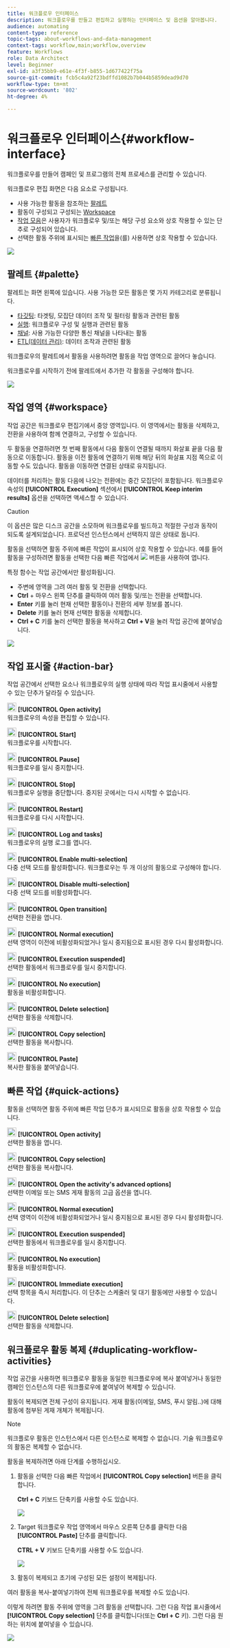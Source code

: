 ```yaml
---
title: 워크플로우 인터페이스
description: 워크플로우를 만들고 편집하고 실행하는 인터페이스 및 옵션을 알아봅니다.
audience: automating
content-type: reference
topic-tags: about-workflows-and-data-management
context-tags: workflow,main;workflow,overview
feature: Workflows
role: Data Architect
level: Beginner
exl-id: a3f35bb9-e61e-4f3f-b855-1d677422f75a
source-git-commit: fcb5c4a92f23bdffd1082b7b044b5859dead9d70
workflow-type: tm+mt
source-wordcount: '802'
ht-degree: 4%

---
```


# 워크플로우 인터페이스{#workflow-interface}

워크플로우를 만들어 캠페인 및 프로그램의 전체 프로세스를 관리할 수 있습니다.

워크플로우 편집 화면은 다음 요소로 구성됩니다.

* 사용 가능한 활동을 참조하는 [팔레트](#palette)
* 활동이 구성되고 구성되는 [Workspace](#workspace)
* [작업 모음](#action-bar)은 사용자가 워크플로우 및/또는 해당 구성 요소와 상호 작용할 수 있는 단추로 구성되어 있습니다.
* 선택한 활동 주위에 표시되는 [빠른 작업](#quick-actions)을(를) 사용하면 상호 작용할 수 있습니다.

![](assets/wkf_overview.png)

## 팔레트 {#palette}

팔레트는 화면 왼쪽에 있습니다. 사용 가능한 모든 활동은 몇 가지 카테고리로 분류됩니다.

* [타깃팅](../../automating/using/about-targeting-activities.md): 타겟팅, 모집단 데이터 조작 및 필터링 활동과 관련된 활동
* [실행](../../automating/using/about-execution-activities.md): 워크플로우 구성 및 실행과 관련된 활동
* [채널](../../automating/using/about-channel-activities.md): 사용 가능한 다양한 통신 채널을 나타내는 활동
* [ETL(데이터 관리)](../../automating/using/about-data-management-activities.md): 데이터 조작과 관련된 활동

워크플로우의 팔레트에서 활동을 사용하려면 활동을 작업 영역으로 끌어다 놓습니다.

워크플로우를 시작하기 전에 팔레트에서 추가한 각 활동을 구성해야 합니다.

![](assets/workflow_palette.png)

## 작업 영역 {#workspace}

작업 공간은 워크플로우 편집기에서 중앙 영역입니다. 이 영역에서는 활동을 삭제하고, 전환을 사용하여 함께 연결하고, 구성할 수 있습니다.

두 활동을 연결하려면 첫 번째 활동에서 다음 활동이 연결될 때까지 화살표 끝을 다음 활동으로 이동합니다. 활동을 이전 활동에 연결하기 위해 해당 뒤의 화살표 지점 쪽으로 이동할 수도 있습니다. 활동을 이동하면 연결된 상태로 유지됩니다.

데이터를 처리하는 활동 다음에 나오는 전환에는 중간 모집단이 포함됩니다. 워크플로우 속성의 **[!UICONTROL Execution]** 섹션에서 **[!UICONTROL Keep interim results]** 옵션을 선택하면 액세스할 수 있습니다.

>[!CAUTION]
>
>이 옵션은 많은 디스크 공간을 소모하며 워크플로우를 빌드하고 적절한 구성과 동작이 되도록 설계되었습니다. 프로덕션 인스턴스에서 선택하지 않은 상태로 둡니다.


활동을 선택하면 활동 주위에 빠른 작업이 표시되어 상호 작용할 수 있습니다. 예를 들어 활동을 구성하려면 활동을 선택한 다음 빠른 작업에서 ![](assets/edit_darkgrey-24px_table.png) 버튼을 사용하여 엽니다.

특정 함수는 작업 공간에서만 활성화됩니다.

* 주변에 영역을 그려 여러 활동 및 전환을 선택합니다.
* **Ctrl** + 마우스 왼쪽 단추를 클릭하여 여러 활동 및/또는 전환을 선택합니다.
* **Enter** 키를 눌러 현재 선택한 활동이나 전환의 세부 정보를 봅니다.
* **Delete** 키를 눌러 현재 선택한 활동을 삭제합니다.
* **Ctrl + C** 키를 눌러 선택한 활동을 복사하고 **Ctrl + V**&#x200B;을 눌러 작업 공간에 붙여넣습니다.

![](assets/workflow_workspace.png)

## 작업 표시줄 {#action-bar}

작업 공간에서 선택한 요소나 워크플로우의 실행 상태에 따라 작업 표시줄에서 사용할 수 있는 단추가 달라질 수 있습니다.

<img height="21px" src="assets/edit_darkgrey-24px.png" /> **[!UICONTROL Open activity]**<br/>워크플로우의 속성을 편집할 수 있습니다.

<img height="21px" src="assets/play_darkgrey-24px_table.png" /> **[!UICONTROL Start]**<br/>워크플로우를 시작합니다.

<img height="21px" src="assets/pause_darkgrey-24px_table.png" /> **[!UICONTROL Pause]**<br/>워크플로우를 일시 중지합니다.

<img height="21px" src="assets/stop_darkgrey-24px_table.png" /> **[!UICONTROL Stop]**<br/>워크플로우 실행을 중단합니다. 중지된 곳에서는 다시 시작할 수 없습니다.

<img height="21px" src="assets/pauseplay_darkgrey-24px_table.png" /> **[!UICONTROL Restart]**<br/>워크플로우를 다시 시작합니다.

<img height="21px" src="assets/printpreview_darkgrey-24px_table.png" /> **[!UICONTROL Log and tasks]**<br/>워크플로우의 실행 로그를 엽니다.

<img height="21px" src="assets/checkcircle_darkgrey-24px_table.png" /> **[!UICONTROL Enable multi-selection]**<br/>다중 선택 모드를 활성화합니다. 워크플로우는 두 개 이상의 활동으로 구성해야 합니다.

<img height="21px" src="assets/closecircle_darkgrey-24px_table.png" /> **[!UICONTROL Disable multi-selection]**<br/>다중 선택 모드를 비활성화합니다.<br />

<img height="21px" src="assets/targeted.png" /> **[!UICONTROL Open transition]**<br/>선택한 전환을 엽니다.<br />

<img height="21px" src="assets/check_darkgrey-24px_table.png" />  **[!UICONTROL Normal execution]**<br/>선택 영역이 이전에 비활성화되었거나 일시 중지됨으로 표시된 경우 다시 활성화합니다.<br />

<img height="21px" src="assets/check_pause_darkgrey-24px_table.png" /> **[!UICONTROL Execution suspended]**<br/>선택한 활동에서 워크플로우를 일시 중지합니다.<br />

<img height="21px" src="assets/checkdisable.png" /> **[!UICONTROL No execution]**<br/>활동을 비활성화합니다.<br />

<img height="21px" src="assets/delete_darkgrey-24px_table.png" /> **[!UICONTROL Delete selection]**<br/>선택한 활동을 삭제합니다.<br />

<img height="21px" src="assets/copy_24px.png" /> **[!UICONTROL Copy selection]**<br/>선택한 활동을 복사합니다.

<img height="21px" src="assets/paste_24px.png" /> **[!UICONTROL Paste]**<br/>복사한 활동을 붙여넣습니다.

## 빠른 작업 {#quick-actions}

활동을 선택하면 활동 주위에 빠른 작업 단추가 표시되므로 활동을 상호 작용할 수 있습니다.

<img height="21px" src="assets/edit_darkgrey-24px.png" /> **[!UICONTROL Open activity]**<br/>선택한 활동을 엽니다.

<img height="21px" src="assets/copy_24px.png" /> **[!UICONTROL Copy selection]**<br/>선택한 활동을 복사합니다.

<img height="21px" src="assets/wkf_dlv_act_params_icon.png" /> **[!UICONTROL Open the activity's advanced options]**<br/>선택한 이메일 또는 SMS 게재 활동의 고급 옵션을 엽니다.

<img height="21px" src="assets/check_darkgrey-24px_table.png" /> **[!UICONTROL Normal execution]**<br/>선택 영역이 이전에 비활성화되었거나 일시 중지됨으로 표시된 경우 다시 활성화합니다.

<img height="21px" src="assets/check_pause_darkgrey-24px_table.png" /> **[!UICONTROL Execution suspended]**<br/>선택한 활동에서 워크플로우를 일시 중지합니다.

<img height="21px" src="assets/checkdisable.png" /> **[!UICONTROL No execution]**<br/>활동을 비활성화합니다.

<img height="21px" src="assets/pending_darkgrey-24px_table.png" /> **[!UICONTROL Immediate execution]**<br/>선택 항목을 즉시 처리합니다. 이 단추는 <span class="uicontrol">스케줄러</span> 및 <span class="uicontrol">대기</span> 활동에만 사용할 수 있습니다.

<img height="21px" src="assets/delete_darkgrey-24px_table.png" /> **[!UICONTROL Delete selection]**<br/>선택한 활동을 삭제합니다.

## 워크플로우 활동 복제 {#duplicating-workflow-activities}

작업 공간을 사용하면 워크플로우 활동을 동일한 워크플로우에 복사 붙여넣거나 동일한 캠페인 인스턴스의 다른 워크플로우에 붙여넣어 복제할 수 있습니다.

활동이 복제되면 전체 구성이 유지됩니다. 게재 활동(이메일, SMS, 푸시 알림..)에 대해 활동에 첨부된 게재 개체가 복제됩니다.

>[!NOTE]
>
>워크플로우 활동은 인스턴스에서 다른 인스턴스로 복제할 수 없습니다. 기술 워크플로우의 활동은 복제할 수 없습니다.

활동을 복제하려면 아래 단계를 수행하십시오.

1. 활동을 선택한 다음 빠른 작업에서 **[!UICONTROL Copy selection]** 버튼을 클릭합니다.

   **Ctrl + C** 키보드 단축키를 사용할 수도 있습니다.

   ![](assets/wkf_copypaste1.png)

1. Target 워크플로우 작업 영역에서 마우스 오른쪽 단추를 클릭한 다음 **[!UICONTROL Paste]** 단추를 클릭합니다.

   **CTRL + V** 키보드 단축키를 사용할 수도 있습니다.

   ![](assets/wkf_copypaste2.png)

1. 활동이 복제되고 초기에 구성된 모든 설정이 복제됩니다.

여러 활동을 복사-붙여넣기하여 전체 워크플로우를 복제할 수도 있습니다.

이렇게 하려면 활동 주위에 영역을 그려 활동을 선택합니다. 그런 다음 작업 표시줄에서 **[!UICONTROL Copy selection]** 단추를 클릭합니다(또는 **Ctrl + C** 키). 그런 다음 원하는 위치에 붙여넣을 수 있습니다.

![](assets/wkf_copypaste3.png)
